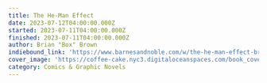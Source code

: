 ```yaml
---
title: The He-Man Effect
date: 2023-07-12T04:00:00.000Z
started: 2023-07-11T04:00:00.000Z
finished: 2023-07-11T04:00:00.000Z
author: Brian "Box" Brown
indiebound_link: 'https://www.barnesandnoble.com/w/the-he-man-effect-brian-box-brown/1141804983'
cover_image: 'https://coffee-cake.nyc3.digitaloceanspaces.com/book_covers/2023/he-man.jpg'
category: Comics & Graphic Novels
---
```


